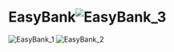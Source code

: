 # EasyBank![EasyBank_3](https://user-images.githubusercontent.com/102279133/170887490-e6f347c2-0abf-41b6-b019-30e36113ab71.PNG)
![EasyBank_1](https://user-images.githubusercontent.com/102279133/170887498-222dcabe-541a-4695-9c22-c5aa6804861d.PNG)
![EasyBank_2](https://user-images.githubusercontent.com/102279133/170887499-5587acb5-4fe2-4509-8281-e15445152420.PNG)
